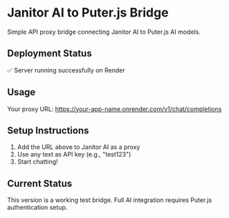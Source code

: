 # Janitor AI to Puter.js Bridge

Simple API proxy bridge connecting Janitor AI to Puter.js AI models.

## Deployment Status
✅ Server running successfully on Render

## Usage
Your proxy URL: https://your-app-name.onrender.com/v1/chat/completions

## Setup Instructions
1. Add the URL above to Janitor AI as a proxy
2. Use any text as API key (e.g., "test123")
3. Start chatting!

## Current Status
This version is a working test bridge. Full AI integration requires Puter.js authentication setup.
